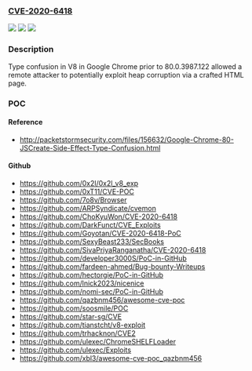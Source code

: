 ### [CVE-2020-6418](https://cve.mitre.org/cgi-bin/cvename.cgi?name=CVE-2020-6418)
![](https://img.shields.io/static/v1?label=Product&message=Chrome&color=blue)
![](https://img.shields.io/static/v1?label=Version&message=%3C%2080.0.3987.122%20&color=brighgreen)
![](https://img.shields.io/static/v1?label=Vulnerability&message=Type%20confusion&color=brighgreen)

### Description

Type confusion in V8 in Google Chrome prior to 80.0.3987.122 allowed a remote attacker to potentially exploit heap corruption via a crafted HTML page.

### POC

#### Reference
- http://packetstormsecurity.com/files/156632/Google-Chrome-80-JSCreate-Side-Effect-Type-Confusion.html

#### Github
- https://github.com/0x2l/0x2l_v8_exp
- https://github.com/0xT11/CVE-POC
- https://github.com/7o8v/Browser
- https://github.com/ARPSyndicate/cvemon
- https://github.com/ChoKyuWon/CVE-2020-6418
- https://github.com/DarkFunct/CVE_Exploits
- https://github.com/Goyotan/CVE-2020-6418-PoC
- https://github.com/SexyBeast233/SecBooks
- https://github.com/SivaPriyaRanganatha/CVE-2020-6418
- https://github.com/developer3000S/PoC-in-GitHub
- https://github.com/fardeen-ahmed/Bug-bounty-Writeups
- https://github.com/hectorgie/PoC-in-GitHub
- https://github.com/lnick2023/nicenice
- https://github.com/nomi-sec/PoC-in-GitHub
- https://github.com/qazbnm456/awesome-cve-poc
- https://github.com/soosmile/POC
- https://github.com/star-sg/CVE
- https://github.com/tianstcht/v8-exploit
- https://github.com/trhacknon/CVE2
- https://github.com/ulexec/ChromeSHELFLoader
- https://github.com/ulexec/Exploits
- https://github.com/xbl3/awesome-cve-poc_qazbnm456

